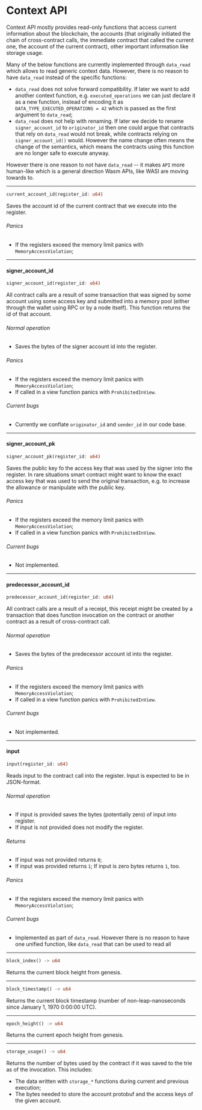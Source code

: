 # Context API

Context API mostly provides read-only functions that access current information about the blockchain, the accounts
(that originally initiated the chain of cross-contract calls, the immediate contract that called the current one, the account of the current contract),
other important information like storage usage.

Many of the below functions are currently implemented through `data_read` which allows to read generic context data.
However, there is no reason to have `data_read` instead of the specific functions:

- `data_read` does not solve forward compatibility. If later we want to add another context function, e.g. `executed_operations`
  we can just declare it as a new function, instead of encoding it as `DATA_TYPE_EXECUTED_OPERATIONS = 42` which is passed
  as the first argument to `data_read`;
- `data_read` does not help with renaming. If later we decide to rename `signer_account_id` to `originator_id` then one could
  argue that contracts that rely on `data_read` would not break, while contracts relying on `signer_account_id()` would. However
  the name change often means the change of the semantics, which means the contracts using this function are no longer safe to
  execute anyway.

However there is one reason to not have `data_read` -- it makes `API` more human-like which is a general direction Wasm APIs, like WASI are moving towards to.

---

```rust
current_account_id(register_id: u64)
```

Saves the account id of the current contract that we execute into the register.

###### Panics

- If the registers exceed the memory limit panics with `MemoryAccessViolation`;

---

#### signer_account_id

```rust
signer_account_id(register_id: u64)
```

All contract calls are a result of some transaction that was signed by some account using
some access key and submitted into a memory pool (either through the wallet using RPC or by a node itself). This function returns the id of that account.

###### Normal operation

- Saves the bytes of the signer account id into the register.

###### Panics

- If the registers exceed the memory limit panics with `MemoryAccessViolation`;
- If called in a view function panics with `ProhibitedInView`.

###### Current bugs

- Currently we conflate `originator_id` and `sender_id` in our code base.

---

#### signer_account_pk

```rust
signer_account_pk(register_id: u64)
```

Saves the public key fo the access key that was used by the signer into the register.
In rare situations smart contract might want to know the exact access key that was used to send the original transaction,
e.g. to increase the allowance or manipulate with the public key.

###### Panics

- If the registers exceed the memory limit panics with `MemoryAccessViolation`;
- If called in a view function panics with `ProhibitedInView`.

###### Current bugs

- Not implemented.

---

#### predecessor_account_id

```rust
predecessor_account_id(register_id: u64)
```

All contract calls are a result of a receipt, this receipt might be created by a transaction
that does function invocation on the contract or another contract as a result of cross-contract call.

###### Normal operation

- Saves the bytes of the predecessor account id into the register.

###### Panics

- If the registers exceed the memory limit panics with `MemoryAccessViolation`;
- If called in a view function panics with `ProhibitedInView`.

###### Current bugs

- Not implemented.

---

#### input

```rust
input(register_id: u64)
```

Reads input to the contract call into the register. Input is expected to be in JSON-format.

###### Normal operation

- If input is provided saves the bytes (potentially zero) of input into register.
- If input is not provided does not modify the register.

###### Returns

- If input was not provided returns `0`;
- If input was provided returns `1`; If input is zero bytes returns `1`, too.

###### Panics

- If the registers exceed the memory limit panics with `MemoryAccessViolation`;

###### Current bugs

- Implemented as part of `data_read`. However there is no reason to have one unified function, like `data_read` that can
  be used to read all

---

```rust
block_index() -> u64
```

Returns the current block height from genesis.

---

```rust
block_timestamp() -> u64
```

Returns the current block timestamp (number of non-leap-nanoseconds since January 1, 1970 0:00:00 UTC).

---

```rust
epoch_height() -> u64
```

Returns the current epoch height from genesis.

---

```rust
storage_usage() -> u64
```

Returns the number of bytes used by the contract if it was saved to the trie as of the
invocation. This includes:

- The data written with `storage_*` functions during current and previous execution;
- The bytes needed to store the account protobuf and the access keys of the given account.
